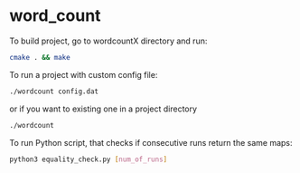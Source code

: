 # word_count

To build project, go to wordcountX directory and run:

```bash
cmake . && make
```

To run a project with custom config file:

```bash
./wordcount config.dat
```

or if you want to existing one in a project directory

```bash
./wordcount
```

To run Python script, that checks if consecutive runs return the same maps:

```bash
python3 equality_check.py [num_of_runs]
```

